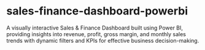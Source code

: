# sales-finance-dashboard-powerbi
A visually interactive Sales &amp; Finance Dashboard built using Power BI, providing insights into revenue, profit, gross margin, and monthly sales trends with dynamic filters and KPIs for effective business decision-making.
